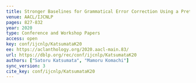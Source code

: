 ```yaml
---
title: Stronger Baselines for Grammatical Error Correction Using a Pretrained Encoder-Decoder Model.
venue: AACL/IJCNLP
pages: 827-832
year: 2020
type: Conference and Workshop Papers
access: open
key: conf/ijcnlp/KatsumataK20
ee: https://aclanthology.org/2020.aacl-main.83/
url: https://dblp.org/rec/conf/ijcnlp/KatsumataK20
authors: ["Satoru Katsumata", "Mamoru Komachi"]
sync_version: 3
cite_key: conf/ijcnlp/KatsumataK20
---
```

